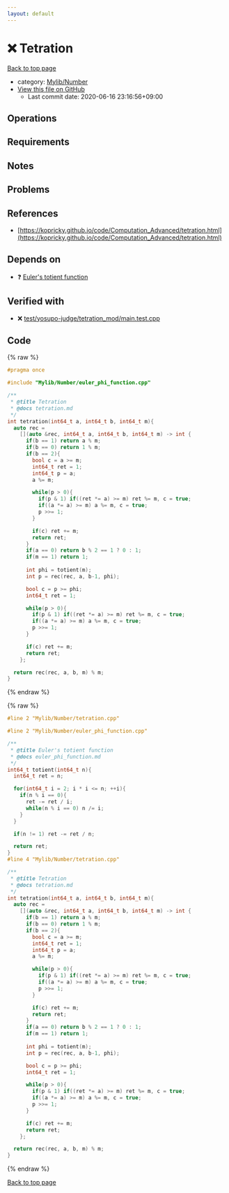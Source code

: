 ```yaml
---
layout: default
---
```


<!-- mathjax config similar to math.stackexchange -->
<script type="text/javascript" async
  src="https://cdnjs.cloudflare.com/ajax/libs/mathjax/2.7.5/MathJax.js?config=TeX-MML-AM_CHTML">
</script>
<script type="text/x-mathjax-config">
  MathJax.Hub.Config({
    TeX: { equationNumbers: { autoNumber: "AMS" }},
    tex2jax: {
      inlineMath: [ ['$','$'] ],
      processEscapes: true
    },
    "HTML-CSS": { matchFontHeight: false },
    displayAlign: "left",
    displayIndent: "2em"
  });
</script>

<script type="text/javascript" src="https://cdnjs.cloudflare.com/ajax/libs/jquery/3.4.1/jquery.min.js"></script>
<script src="https://cdn.jsdelivr.net/npm/jquery-balloon-js@1.1.2/jquery.balloon.min.js" integrity="sha256-ZEYs9VrgAeNuPvs15E39OsyOJaIkXEEt10fzxJ20+2I=" crossorigin="anonymous"></script>
<script type="text/javascript" src="../../../assets/js/copy-button.js"></script>
<link rel="stylesheet" href="../../../assets/css/copy-button.css" />


# :x: Tetration

<a href="../../../index.html">Back to top page</a>

* category: <a href="../../../index.html#5fda78fda98ef9fc0f87c6b50d529f19">Mylib/Number</a>
* <a href="{{ site.github.repository_url }}/blob/master/Mylib/Number/tetration.cpp">View this file on GitHub</a>
    - Last commit date: 2020-06-16 23:16:56+09:00




## Operations

## Requirements

## Notes

## Problems

## References

- [https://kopricky.github.io/code/Computation_Advanced/tetration.html](https://kopricky.github.io/code/Computation_Advanced/tetration.html)


## Depends on

* :question: <a href="euler_phi_function.cpp.html">Euler's totient function</a>


## Verified with

* :x: <a href="../../../verify/test/yosupo-judge/tetration_mod/main.test.cpp.html">test/yosupo-judge/tetration_mod/main.test.cpp</a>


## Code

<a id="unbundled"></a>
{% raw %}
```cpp
#pragma once

#include "Mylib/Number/euler_phi_function.cpp"

/**
 * @title Tetration
 * @docs tetration.md
 */
int tetration(int64_t a, int64_t b, int64_t m){
  auto rec =
    [](auto &rec, int64_t a, int64_t b, int64_t m) -> int {
      if(b == 1) return a % m;
      if(b == 0) return 1 % m;
      if(b == 2){
        bool c = a >= m;
        int64_t ret = 1;
        int64_t p = a;
        a %= m;

        while(p > 0){
          if(p & 1) if((ret *= a) >= m) ret %= m, c = true;
          if((a *= a) >= m) a %= m, c = true;
          p >>= 1;
        }

        if(c) ret += m;
        return ret;
      }
      if(a == 0) return b % 2 == 1 ? 0 : 1;
      if(m == 1) return 1;
      
      int phi = totient(m);
      int p = rec(rec, a, b-1, phi);

      bool c = p >= phi;
      int64_t ret = 1;

      while(p > 0){
        if(p & 1) if((ret *= a) >= m) ret %= m, c = true;
        if((a *= a) >= m) a %= m, c = true;
        p >>= 1;
      }

      if(c) ret += m;
      return ret;
    };

  return rec(rec, a, b, m) % m;
}

```
{% endraw %}

<a id="bundled"></a>
{% raw %}
```cpp
#line 2 "Mylib/Number/tetration.cpp"

#line 2 "Mylib/Number/euler_phi_function.cpp"

/**
 * @title Euler's totient function
 * @docs euler_phi_function.md
 */
int64_t totient(int64_t n){
  int64_t ret = n;

  for(int64_t i = 2; i * i <= n; ++i){
    if(n % i == 0){
      ret -= ret / i;
      while(n % i == 0) n /= i;
    }
  }

  if(n != 1) ret -= ret / n;

  return ret;
}
#line 4 "Mylib/Number/tetration.cpp"

/**
 * @title Tetration
 * @docs tetration.md
 */
int tetration(int64_t a, int64_t b, int64_t m){
  auto rec =
    [](auto &rec, int64_t a, int64_t b, int64_t m) -> int {
      if(b == 1) return a % m;
      if(b == 0) return 1 % m;
      if(b == 2){
        bool c = a >= m;
        int64_t ret = 1;
        int64_t p = a;
        a %= m;

        while(p > 0){
          if(p & 1) if((ret *= a) >= m) ret %= m, c = true;
          if((a *= a) >= m) a %= m, c = true;
          p >>= 1;
        }

        if(c) ret += m;
        return ret;
      }
      if(a == 0) return b % 2 == 1 ? 0 : 1;
      if(m == 1) return 1;
      
      int phi = totient(m);
      int p = rec(rec, a, b-1, phi);

      bool c = p >= phi;
      int64_t ret = 1;

      while(p > 0){
        if(p & 1) if((ret *= a) >= m) ret %= m, c = true;
        if((a *= a) >= m) a %= m, c = true;
        p >>= 1;
      }

      if(c) ret += m;
      return ret;
    };

  return rec(rec, a, b, m) % m;
}

```
{% endraw %}

<a href="../../../index.html">Back to top page</a>

